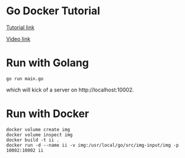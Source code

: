 # Go Docker Tutorial
[Tutorial link](https://tutorialedge.net/golang/go-docker-tutorial/)

[Video link](https://www.youtube.com/watch?time_continue=617&v=lIbdPrUpGz4&feature=emb_logo)

# Run with Golang
```
go run main.go
```
which will kick of a server on http://localhost:10002.

# Run with Docker
```
docker volume create img
docker volume inspect img
docker build -t ii .
docker run -d --name ii -v img:/usr/local/go/src/img-input/img -p 10002:10002 ii

```
